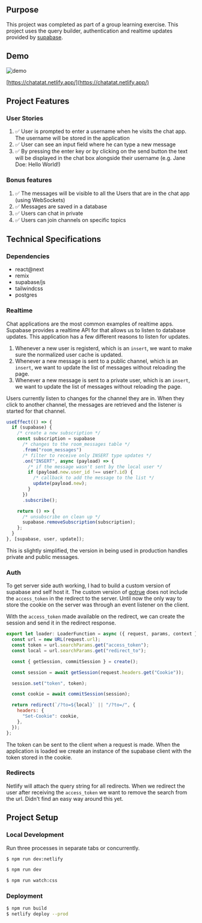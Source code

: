 ## Purpose

This project was completed as part of a group learning exercise. This project uses the query builder, authentication and realtime updates provided by [supabase](https://supabase.io).

## Demo

![demo](https://user-images.githubusercontent.com/14803/145367610-1f3460a2-1a94-40f2-b689-29b4fed7eb98.png)

[https://chatatat.netlify.app/](https://chatatat.netlify.app/)

## Project Features

### User Stories

1. ✅ User is prompted to enter a username when he visits the chat app. The username will be stored in the application
2. ✅ User can see an input field where he can type a new message
3. ✅ By pressing the enter key or by clicking on the send button the text will be displayed in the chat box alongside their username (e.g. Jane Doe: Hello World!)

### Bonus features

1. ✅ The messages will be visible to all the Users that are in the chat app (using WebSockets)
2. ✅ Messages are saved in a database
3. ✅ Users can chat in private
4. ✅ Users can join channels on specific topics

## Technical Specifications

### Dependencies

- react@next
- remix
- supabase/js
- tailwindcss
- postgres

### Realtime

Chat applications are the most common examples of realtime apps. Supabase provides a realtime API for that allows us to listen to database updates. This application has a few different reasons to listen for updates.

1. Whenever a new user is registerd, which is an `insert`, we want to make sure the normalized user cache is updated.
2. Whenever a new message is sent to a public channel, which is an `insert`, we want to update the list of messages without reloading the page.
3. Whenever a new message is sent to a private user, which is an `insert`, we want to update the list of messages without reloading the page.

Users currently listen to changes for the channel they are in. When they click to another channel, the messages are retrieved and the listener is started for that channel.

```javascript
useEffect(() => {
  if (supabase) {
    /* create a new subscription */
    const subscription = supabase
      /* changes to the room_messages table */
      .from("room_messages")
      /* filter to receive only INSERT type updates */
      .on("INSERT", async (payload) => {
        /* if the message wasn't sent by the local user */
        if (payload.new.user_id !== user?.id) {
          /* callback to add the message to the list */
          update(payload.new);
        }
      })
      .subscribe();

    return () => {
      /* unsubscribe on clean up */
      supabase.removeSubscription(subscription);
    };
  }
}, [supabase, user, update]);
```

This is slightly simplified, the version in being used in production handles private and public messages.

### Auth

To get server side auth working, I had to build a custom version of supabase and self host it. The custom version of [gotrue](https://github.com/supabase/gotrue) does not include the `access_token` in the redirect to the server. Until now the only way to store the cookie on the server was through an event listener on the client.

With the `access_token` made available on the redirect, we can create the session and send it in the redirect response.

```javascript
export let loader: LoaderFunction = async ({ request, params, context }) => {
  const url = new URL(request.url);
  const token = url.searchParams.get("access_token");
  const local = url.searchParams.get("redirect_to");

  const { getSession, commitSession } = create();

  const session = await getSession(request.headers.get("Cookie"));

  session.set("token", token);

  const cookie = await commitSession(session);

  return redirect(`/?to=${local}` || "/?to=/", {
    headers: {
      "Set-Cookie": cookie,
    },
  });
};
```

The token can be sent to the client when a request is made. When the application is loaded we create an instance of the supabase client with the token stored in the cookie.

### Redirects

Netlify will attach the query string for all redirects. When we redirect the user after receiving the `access_token` we want to remove the search from the url. Didn't find an easy way around this yet.

## Project Setup

### Local Development

Run three processes in separate tabs or concurrently.

```sh
$ npm run dev:netlify
```

```sh
$ npm run dev
```

```sh
$ npm run watch:css
```

### Deployment

```sh
$ npm run build
$ netlify deploy --prod
```
